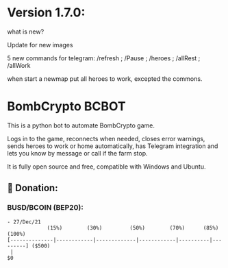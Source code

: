 # Version 1.7.0:
what is new?

Update for new images

5 new commands for telegram: /refresh ; /Pause ; /heroes ; /allRest ; /allWork

when start a newmap put all heroes to work, excepted the commons.

# BombCrypto BCBOT
This is a python bot to automate BombCrypto game.

Logs in to the game, reconnects when needed, closes error warnings, sends heroes to work or home automatically, has Telegram integration and lets you know by message or call if the farm stop.

It is fully open source and free, compatible with Windows and Ubuntu.

## 🎁 Donation:
### BUSD/BCOIN (BEP20):

``` 
- 27/Dec/21
             (15%)        (30%)         (50%)        (70%)      (85%)     (100%)
[--------------|------------|-------------|------------|----------|---------] ($500)
 |
$0
```
